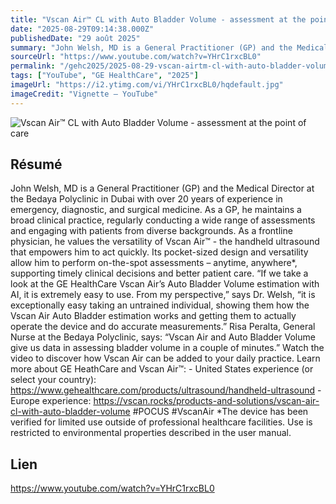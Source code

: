```yaml
---
title: "Vscan Air™ CL with Auto Bladder Volume - assessment at the point of care"
date: "2025-08-29T09:14:38.000Z"
publishedDate: "29 août 2025"
summary: "John Welsh, MD is a General Practitioner (GP) and the Medical Director at the Bedaya Polyclinic in Dubai with over 20 years of experience in emergency, diagnostic, and surgical medicine. As a GP, he maintains a broad clinical practice, regularly conducting a wide range of assessments and engaging with patients from diverse backgrounds. As a frontline physician, he values the versatility of Vscan Air™ - the handheld ultrasound that empowers him to act quickly. Its pocket-sized design and versatility allow him to perform on-the-spot assessments – anytime, anywhere*, supporting timely clinical decisions and better patient care. “If we take a look at the GE HealthCare Vscan Air’s Auto Bladder Volume estimation with AI, it is extremely easy to use. From my perspective,” says Dr. Welsh, “it is exceptionally easy taking an untrained individual, showing them how the Vscan Air Auto Bladder estimation works and getting them to actually operate the device and do accurate measurements.” Risa Peralta, General Nurse at the Bedaya Polyclinic, says: “Vscan Air and Auto Bladder Volume give us data in assessing bladder volume in a couple of minutes.” Watch the video to discover how Vscan Air can be added to your daily practice. Learn more about GE HeathCare and Vscan Air™: - United States experience (or select your country): https://www.gehealthcare.com/products/ultrasound/handheld-ultrasound - Europe experience: https://vscan.rocks/products-and-solutions/vscan-air-cl-with-auto-bladder-volume #POCUS #VscanAir *The device has been verified for limited use outside of professional healthcare facilities. Use is restricted to environmental properties described in the user manual."
sourceUrl: "https://www.youtube.com/watch?v=YHrC1rxcBL0"
permalink: "/gehc2025/2025-08-29-vscan-airtm-cl-with-auto-bladder-volume-assessment-at-the-point-of-care"
tags: ["YouTube", "GE HealthCare", "2025"]
imageUrl: "https://i2.ytimg.com/vi/YHrC1rxcBL0/hqdefault.jpg"
imageCredit: "Vignette — YouTube"
---
```


![Vscan Air™ CL with Auto Bladder Volume - assessment at the point of care](https://i2.ytimg.com/vi/YHrC1rxcBL0/hqdefault.jpg)

## Résumé

John Welsh, MD is a General Practitioner (GP) and the Medical Director at the Bedaya Polyclinic in Dubai with over 20 years of experience in emergency, diagnostic, and surgical medicine. As a GP, he maintains a broad clinical practice, regularly conducting a wide range of assessments and engaging with patients from diverse backgrounds. As a frontline physician, he values the versatility of Vscan Air™ - the handheld ultrasound that empowers him to act quickly. Its pocket-sized design and versatility allow him to perform on-the-spot assessments – anytime, anywhere*, supporting timely clinical decisions and better patient care. “If we take a look at the GE HealthCare Vscan Air’s Auto Bladder Volume estimation with AI, it is extremely easy to use. From my perspective,” says Dr. Welsh, “it is exceptionally easy taking an untrained individual, showing them how the Vscan Air Auto Bladder estimation works and getting them to actually operate the device and do accurate measurements.” Risa Peralta, General Nurse at the Bedaya Polyclinic, says: “Vscan Air and Auto Bladder Volume give us data in assessing bladder volume in a couple of minutes.” Watch the video to discover how Vscan Air can be added to your daily practice. Learn more about GE HeathCare and Vscan Air™: - United States experience (or select your country): https://www.gehealthcare.com/products/ultrasound/handheld-ultrasound - Europe experience: https://vscan.rocks/products-and-solutions/vscan-air-cl-with-auto-bladder-volume #POCUS #VscanAir *The device has been verified for limited use outside of professional healthcare facilities. Use is restricted to environmental properties described in the user manual.

## Lien

https://www.youtube.com/watch?v=YHrC1rxcBL0
